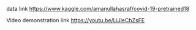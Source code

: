 data link
https://www.kaggle.com/amanullahasraf/covid-19-pretrained18



Video demonstration link
https://youtu.be/LiJleChZsFE
